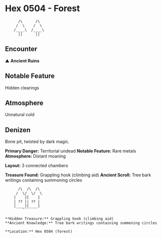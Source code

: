 # Hex 0504 - Forest
```
      /\      /\
     /  \    /  \
    /____\  /____\
      ||      ||
```

## Encounter

▲ **Ancient Ruins**

## Notable Feature

Hidden clearings

## Atmosphere

Unnatural cold

## Denizen

Bone pit, twisted by dark magic.

**Primary Danger:** Territorial undead
**Notable Feature:** Rare metals
**Atmosphere:** Distant moaning

**Layout:** 3 connected chambers

**Treasure Found:** Grappling hook (climbing aid)
**Ancient Scroll:** Tree bark writings containing summoning circles


```
      /\  /\  /\
     /  \/  \/  \
    [    ][    ]
    | ?? || ?? |
    [____][____]
        ```

**Hidden Treasure:** Grappling hook (climbing aid)
**Ancient Knowledge:** Tree bark writings containing summoning circles

**Location:** Hex 0504 (forest)
